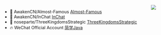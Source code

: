 <img align="right" src="https://github-readme-stats.vercel.app/api?username=noseparte&show_icons=true&icon_color=805AD5&text_color=718096&bg_color=ffffff&hide_title=true" />

- :art: AwakenCN/Almost-Famous [Almost-Famous](https://github.com/AwakenCN/Almost-Famous/)
- :blue_heart: AwakenCN/InChat [InChat](https://github.com/AwakenCN/InChat/)
- :dart: noseparte/ThreeKingdomsStrategic [ThreeKingdomsStrategic](https://github.com/noseparte/ThreeKingdomsStrategic/)
- :fire: WeChat Official Account [简学Java](https://mp.weixin.qq.com/s?__biz=MzU4OTEyNzk0Ng==&mid=100000743&idx=1&sn=bda9ab067f43628a59ade526c147f6d9&chksm=7dd30b824aa48294089884f8e8caf7b69a343ec93a6b7049373a3b229e0e112a0ec8defec8d1&scene=18&xtrack=1&key=bd3ddad5c51dcf7831dfac5fdd476fe9e12586a1ffab8fe1ef1a8d4c53eaceae3126afa914c23299c124959ea06adb4f46e2a2b681c4546721181702382f04dd8fd7b88963f3473e25ab845272e7846b966fa7dbd22b38c32ddbca495604281af9a1bc05f83fef755e73e6493e5de58acd69b3776efd979e39d4140a7c7b5c6e&ascene=1&uin=MTEzNzAxNTc0NA%3D%3D&devicetype=Windows+10+x64&version=63000039&lang=zh_CN&exportkey=AXGgVcKRqh877bcA9T8oCzM%3D&pass_ticket=bQRb1eLFXrHOjFqmv847MUF7I78wAdBJalf5ML546CGpeEAL9ZSA6j4FMQ0%2Bazk6&wx_header=0) 
